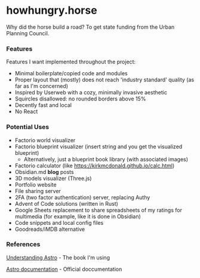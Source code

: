 # howhungry.horse

Why did the horse build a road? To get state funding from the Urban Planning Council.

### Features
Features I want implemented throughout the project:
- Minimal boilerplate/copied code and modules
- Proper layout that (mostly) does not reach 'industry standard' quality (as far as I'm concerned)
- Inspired by Userweb with a cozy, minimally invasive aesthetic
- Squircles disallowed: no rounded borders above 15%
- Decently fast and local
- No React


### Potential Uses
- Factorio world visualizer
- Factorio blueprint visualizer (insert string and you get the visualized blueprint)
    - Alternatively, just a blueprint book library (with associated images)
- Factorio calculator (like https://kirkmcdonald.github.io/calc.html)
- Obsidian.md **blog** posts
- 3D models visualizer (Three.js)
- Portfolio website
- File sharing server
- 2FA (two factor authentication) server, replacing Authy
- Advent of Code solutions (written in Rust)
- Google Sheets replacement to share spreadsheets of my ratings for multimedia (for example, like it is done in Obsidian)
- Code snippets and local config files
- Goodreads/iMDB alternative

### References
[Understanding Astro](https://www.ohansemmanuel.com/books/understanding-astro) - The book I'm using

[Astro documentation](https://docs.astro.build) - Official doccumentation
